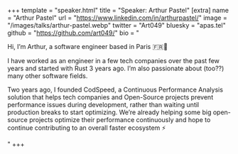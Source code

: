 +++
template = "speaker.html"
title = "Speaker: Arthur Pastel"
[extra]
  name = "Arthur Pastel"
  url = "https://www.linkedin.com/in/arthurpastel/"
  image = "/images/talks/arthur-pastel.webp"
  twitter = "Art049"
  bluesky = "apas.tel"
  github = "https://github.com/art049/"
  bio = "<p>Hi, I’m Arthur, a software engineer based in Paris 🇫🇷🥖</p><p>I have worked as an engineer in a few tech companies over the past few years and started with Rust 3 years ago. I’m also passionate about (too??) many other software fields.</p><p>Two years ago, I founded CodSpeed, a Continuous Performance Analysis solution that helps tech companies and Open-Source projects prevent performance issues during development, rather than waiting until production breaks to start optimizing. We’re already helping some big open-source projects optimize their performance continuously and hope to continue contributing to an overall faster ecosystem ⚡️</p>"
+++
